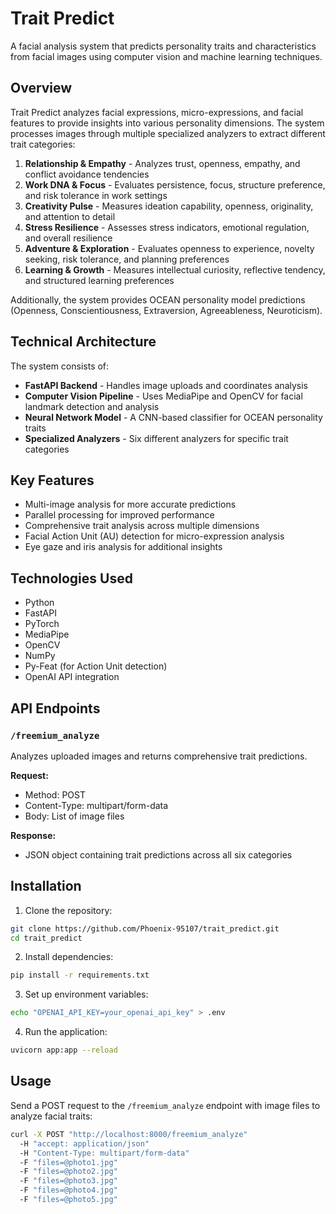 # Trait Predict

A facial analysis system that predicts personality traits and characteristics from facial images using computer vision and machine learning techniques.

## Overview

Trait Predict analyzes facial expressions, micro-expressions, and facial features to provide insights into various personality dimensions. The system processes images through multiple specialized analyzers to extract different trait categories:

1. **Relationship & Empathy** - Analyzes trust, openness, empathy, and conflict avoidance tendencies
2. **Work DNA & Focus** - Evaluates persistence, focus, structure preference, and risk tolerance in work settings
3. **Creativity Pulse** - Measures ideation capability, openness, originality, and attention to detail
4. **Stress Resilience** - Assesses stress indicators, emotional regulation, and overall resilience
5. **Adventure & Exploration** - Evaluates openness to experience, novelty seeking, risk tolerance, and planning preferences
6. **Learning & Growth** - Measures intellectual curiosity, reflective tendency, and structured learning preferences

Additionally, the system provides OCEAN personality model predictions (Openness, Conscientiousness, Extraversion, Agreeableness, Neuroticism).

## Technical Architecture

The system consists of:

- **FastAPI Backend** - Handles image uploads and coordinates analysis
- **Computer Vision Pipeline** - Uses MediaPipe and OpenCV for facial landmark detection and analysis
- **Neural Network Model** - A CNN-based classifier for OCEAN personality traits
- **Specialized Analyzers** - Six different analyzers for specific trait categories

## Key Features

- Multi-image analysis for more accurate predictions
- Parallel processing for improved performance
- Comprehensive trait analysis across multiple dimensions
- Facial Action Unit (AU) detection for micro-expression analysis
- Eye gaze and iris analysis for additional insights

## Technologies Used

- Python
- FastAPI
- PyTorch
- MediaPipe
- OpenCV
- NumPy
- Py-Feat (for Action Unit detection)
- OpenAI API integration

## API Endpoints

### `/freemium_analyze`

Analyzes uploaded images and returns comprehensive trait predictions.

**Request:**
- Method: POST
- Content-Type: multipart/form-data
- Body: List of image files

**Response:**
- JSON object containing trait predictions across all six categories

## Installation

1. Clone the repository:
```bash
git clone https://github.com/Phoenix-95107/trait_predict.git
cd trait_predict
```

2. Install dependencies:
```bash
pip install -r requirements.txt
```

3. Set up environment variables:
```bash
echo "OPENAI_API_KEY=your_openai_api_key" > .env
```

4. Run the application:
```bash
uvicorn app:app --reload
```

## Usage

Send a POST request to the `/freemium_analyze` endpoint with image files to analyze facial traits:

```bash
curl -X POST "http://localhost:8000/freemium_analyze" 
  -H "accept: application/json" 
  -H "Content-Type: multipart/form-data" 
  -F "files=@photo1.jpg"  
  -F "files=@photo2.jpg"  
  -F "files=@photo3.jpg"  
  -F "files=@photo4.jpg"  
  -F "files=@photo5.jpg"

```